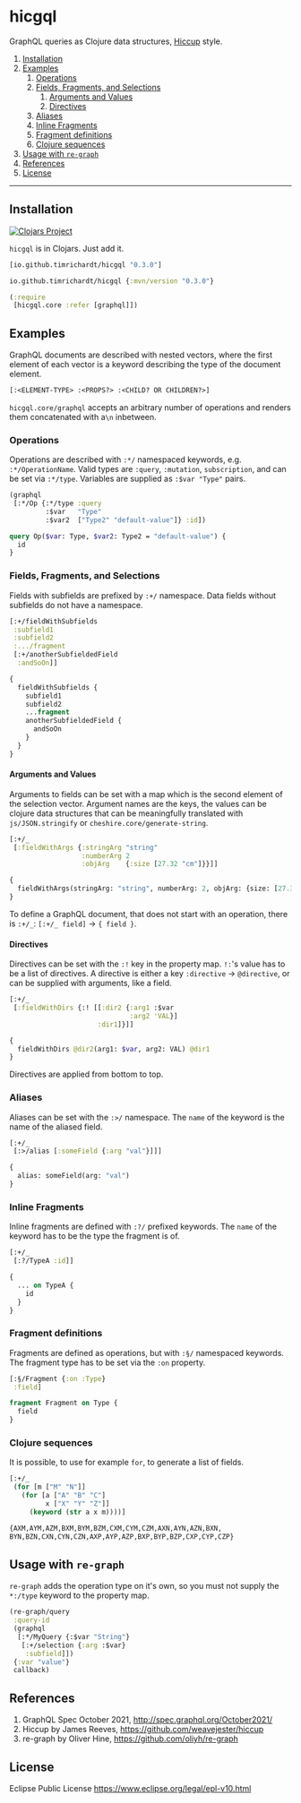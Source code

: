# hicgql
GraphQL queries as Clojure data structures, [Hiccup](https://github.com/weavejester/hiccup) style.

1. [Installation](#installation)
2. [Examples](#examples)
   1. [Operations](#operations)
   2. [Fields, Fragments, and Selections](#fields-fragments-and-selections)
      1. [Arguments and Values](#arguments-and-values)
      2. [Directives](#directives)
   3. [Aliases](#aliases)
   4. [Inline Fragments](#inline-fragments)
   5. [Fragment definitions](#fragment-definitions)
   6. [Clojure sequences](#clojure-sequences)
3. [Usage with `re-graph`](#usage-with-re-graph)
4. [References](#references)
5. [License](#license)

___

## Installation
[![Clojars Project](https://img.shields.io/clojars/v/io.github.timrichardt/hicgql.svg)](https://clojars.org/io.github.timrichardt/hicgql)

`hicgql` is in Clojars. Just add it.
```clojure
[io.github.timrichardt/hicgql "0.3.0"]
````
```clojure
io.github.timrichardt/hicgql {:mvn/version "0.3.0"}
```

```clojure
(:require
 [hicgql.core :refer [graphql]])
```

## Examples
GraphQL documents are described with nested vectors, where the first element of each vector is a keyword describing the type of the document element.

```clojure
[:<ELEMENT-TYPE> :<PROPS?> :<CHILD? OR CHILDREN?>]
```

`hicgql.core/graphql` accepts an arbitrary number of operations and renders them concatenated with a`\n` inbetween.

### Operations
Operations are described with `:*/` namespaced keywords, e.g. `:*/OperationName`. Valid types are `:query`, `:mutation`, `subscription`, and can be set via `:*/type`. Variables are supplied as `:$var "Type"` pairs.

```clojure
(graphql
 [:*/Op {:*/type :query
         :$var   "Type"
         :$var2  ["Type2" "default-value"]} :id])
```

```graphql
query Op($var: Type, $var2: Type2 = "default-value") {
  id
}
```

### Fields, Fragments, and Selections
Fields with subfields are prefixed by `:+/` namespace. Data fields without subfields do not have a namespace.

```clojure
[:+/fieldWithSubfields
 :subfield1
 :subfield2
 :.../fragment
 [:+/anotherSubfieldedField
  :andSoOn]]
```

```graphql
{
  fieldWithSubfields {
    subfield1
    subfield2
    ...fragment
    anotherSubfieldedField {
      andSoOn
    }
  }
}
```

#### Arguments and Values
Arguments to fields can be set with a map which is the second element of the selection vector. Argument names are the keys, the values can be clojure data structures that can be meaningfully translated with
`js/JSON.stringify` or `cheshire.core/generate-string`.
```clojure
[:+/_
 [:fieldWithArgs {:stringArg "string"
                  :numberArg 2
                  :objArg    {:size [27.32 "cm"]}}]]
```

```graphql
{
  fieldWithArgs(stringArg: "string", numberArg: 2, objArg: {size: [27.32 "cm"]})
}
```

To define a GraphQL document, that does not start with an operation, there is `:+/_`: `[:+/_ field]` → `{ field }`.

#### Directives
Directives can be set with the `:!` key in the property map. `!:`'s value has to be a list of directives. A directive is either a key `:directive` → `@directive`, or can be supplied with arguments, like a field.
```clojure
[:+/_
 [:fieldWithDirs {:! [[:dir2 {:arg1 :$var
                              :arg2 'VAL}]
                      :dir1]}]]
```

```graphql
{
  fieldWithDirs @dir2(arg1: $var, arg2: VAL) @dir1
}
```

Directives are applied from bottom to top.

### Aliases
Aliases can be set with the `:>/` namespace. The `name` of the keyword is the name of the aliased field.
```clojure
[:+/_
 [:>/alias [:someField {:arg "val"}]]]
```

```graphql
{
  alias: someField(arg: "val")
}
```

### Inline Fragments
Inline fragments are defined with `:?/` prefixed keywords. The `name` of the keyword has to be the type the fragment is of.
```clojure
[:+/_
 [:?/TypeA :id]]
```

```graphql
{
  ... on TypeA {
    id
  }
}
```

### Fragment definitions
Fragments are defined as operations, but with `:§/` namespaced keywords. The fragment type has to be set via the `:on` property.
```clojure
[:§/Fragment {:on :Type}
 :field]
```

```graphql
fragment Fragment on Type {
  field
}
```
### Clojure sequences
It is possible, to use for example `for`, to generate a list of fields.
```clojure
[:+/_
 (for [m ["M" "N"]]
   (for [a ["A" "B" "C"]
         x ["X" "Y" "Z"]]
     (keyword (str a x m))))]
```

```graphql
{AXM,AYM,AZM,BXM,BYM,BZM,CXM,CYM,CZM,AXN,AYN,AZN,BXN,
BYN,BZN,CXN,CYN,CZN,AXP,AYP,AZP,BXP,BYP,BZP,CXP,CYP,CZP}
```

## Usage with `re-graph`
`re-graph` adds the operation type on it's own, so you must not supply the `*:/type` keyword to the property map.
```clojure
(re-graph/query
 :query-id
 (graphql
  [:*/MyQuery {:$var "String"}
   [:+/selection {:arg :$var}
    :subfield]])
 {:var "value"}
 callback)
```

## References
1. GraphQL Spec October 2021, http://spec.graphql.org/October2021/
2. Hiccup by James Reeves, https://github.com/weavejester/hiccup
3. re-graph by Oliver Hine, https://github.com/oliyh/re-graph

## License
Eclipse Public License
https://www.eclipse.org/legal/epl-v10.html
